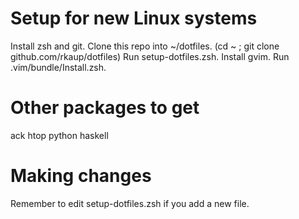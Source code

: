 Setup for new Linux systems
===========================
Install zsh and git.
Clone this repo into ~/dotfiles. (cd ~ ; git clone github.com/rkaup/dotfiles)
Run setup-dotfiles.zsh.
Install gvim.
Run .vim/bundle/Install.zsh.

Other packages to get
=====================
ack
htop
python
haskell

Making changes
==============
Remember to edit setup-dotfiles.zsh if you add a new file.

